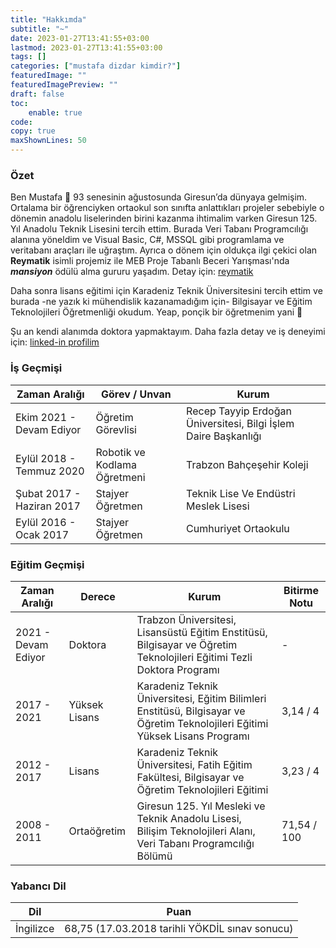 ```yaml
---
title: "Hakkımda"
subtitle: "~"
date: 2023-01-27T13:41:55+03:00
lastmod: 2023-01-27T13:41:55+03:00
tags: []
categories: ["mustafa dizdar kimdir?"]
featuredImage: ""
featuredImagePreview: ""
draft: false
toc:
    enable: true
code:
copy: true
maxShownLines: 50
---
```


### Özet
Ben Mustafa 🙂 93 senesinin ağustosunda Giresun’da dünyaya gelmişim.
Ortalama bir öğrenciyken ortaokul son sınıfta anlattıkları projeler sebebiyle o
dönemin anadolu liselerinden birini kazanma ihtimalim varken Giresun 125. Yıl Anadolu Teknik Lisesini tercih ettim.
Burada Veri Tabanı Programcılığı alanına yöneldim ve Visual Basic, C#, MSSQL gibi programlama ve veritabanı araçları ile uğraştım. Ayrıca o dönem için oldukça ilgi çekici olan
**Reymatik** isimli projemiz ile MEB Proje Tabanlı Beceri Yarışması'nda ***mansiyon*** ödülü alma gururu yaşadım. Detay için: [reymatik](/reymatik)

Daha sonra lisans eğitimi için Karadeniz Teknik Üniversitesini tercih ettim ve
burada -ne yazık ki mühendislik kazanamadığım için- Bilgisayar ve Eğitim Teknolojileri Öğretmenliği okudum.
Yeap, ponçik bir öğretmenim yani 🙂

Şu an kendi alanımda doktora yapmaktayım. Daha fazla detay ve iş deneyimi için: [linked-in profilim](https://www.linkedin.com/in/mstfdzdr/)

### İş Geçmişi

| Zaman Aralığı             | Görev / Unvan                | Kurum                                                           |
|---------------------------|------------------------------|-----------------------------------------------------------------|
| Ekim 2021 - Devam Ediyor  | Öğretim Görevlisi            | Recep Tayyip Erdoğan Üniversitesi, Bilgi İşlem Daire Başkanlığı |
| Eylül 2018 - Temmuz 2020  | Robotik ve Kodlama Öğretmeni | Trabzon Bahçeşehir Koleji                                       |
| Şubat 2017 - Haziran 2017 | Stajyer Öğretmen             | Teknik Lise Ve Endüstri Meslek Lisesi                           |
| Eylül 2016 - Ocak 2017    | Stajyer Öğretmen             | Cumhuriyet Ortaokulu                                            |

### Eğitim Geçmişi

| Zaman Aralığı       | Derece        | Kurum                                                                                                                         | Bitirme Notu |
|---------------------|---------------|-------------------------------------------------------------------------------------------------------------------------------|--------------|
| 2021 - Devam Ediyor | Doktora       | Trabzon Üniversitesi, Lisansüstü Eğitim Enstitüsü, Bilgisayar ve Öğretim Teknolojileri Eğitimi Tezli Doktora Programı         | -            |
| 2017 - 2021         | Yüksek Lisans | Karadeniz Teknik Üniversitesi, Eğitim Bilimleri Enstitüsü, Bilgisayar ve Öğretim Teknolojileri Eğitimi Yüksek Lisans Programı | 3,14 / 4     |
| 2012 - 2017         | Lisans        | Karadeniz Teknik Üniversitesi, Fatih Eğitim Fakültesi, Bilgisayar ve Öğretim Teknolojileri Eğitimi                            | 3,23 / 4     |
| 2008 - 2011         | Ortaöğretim   | Giresun 125. Yıl Mesleki ve Teknik Anadolu Lisesi, Bilişim Teknolojileri Alanı, Veri Tabanı Programcılığı Bölümü              | 71,54 / 100  |

### Yabancı Dil

| Dil       | Puan                                           |
|-----------|------------------------------------------------|
| İngilizce | 68,75 (17.03.2018 tarihli YÖKDİL sınav sonucu) |

